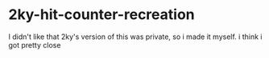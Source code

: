 # 2ky-hit-counter-recreation
I didn't like that 2ky's version of this was private, so i made it myself. i think i got pretty close
